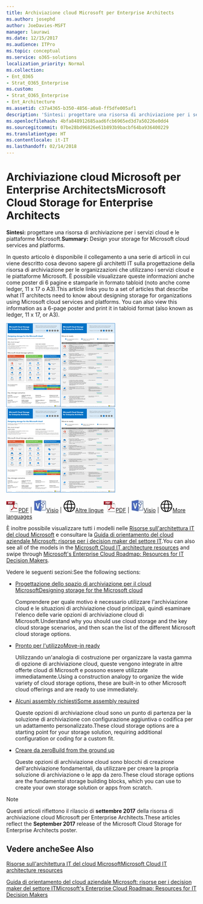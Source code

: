 ```yaml
---
title: Archiviazione cloud Microsoft per Enterprise Architects
ms.author: josephd
author: JoeDavies-MSFT
manager: laurawi
ms.date: 12/15/2017
ms.audience: ITPro
ms.topic: conceptual
ms.service: o365-solutions
localization_priority: Normal
ms.collection:
- Ent_O365
- Strat_O365_Enterprise
ms.custom:
- Strat_O365_Enterprise
- Ent_Architecture
ms.assetid: c37a4365-b350-4856-a0a8-ff5dfe005af1
description: 'Sintesi: progettare una risorsa di archiviazione per i servizi cloud e le piattaforme Microsoft.'
ms.openlocfilehash: 4bfa848912685aad6fcb6965ed3d7a50226e0dd4
ms.sourcegitcommit: 07be28bd96826e61b893b9bacbf64ba936400229
ms.translationtype: HT
ms.contentlocale: it-IT
ms.lasthandoff: 02/14/2018
---
```

# <a name="microsoft-cloud-storage-for-enterprise-architects"></a><span data-ttu-id="30d54-103">Archiviazione cloud Microsoft per Enterprise Architects</span><span class="sxs-lookup"><span data-stu-id="30d54-103">Microsoft Cloud Storage for Enterprise Architects</span></span>

 <span data-ttu-id="30d54-104">**Sintesi:** progettare una risorsa di archiviazione per i servizi cloud e le piattaforme Microsoft.</span><span class="sxs-lookup"><span data-stu-id="30d54-104">**Summary:** Design your storage for Microsoft cloud services and platforms.</span></span>
  
<span data-ttu-id="30d54-p101">In questo articolo è disponibile il collegamento a una serie di articoli in cui viene descritto cosa devono sapere gli architetti IT sulla progettazione della risorsa di archiviazione per le organizzazioni che utilizzano i servizi cloud e le piattaforme Microsoft. È possibile visualizzare queste informazioni anche come poster di 6 pagine e stamparle in formato tabloid (noto anche come ledger, 11 x 17 o A3).</span><span class="sxs-lookup"><span data-stu-id="30d54-p101">This article links you to a set of articles that describe what IT architects need to know about designing storage for organizations using Microsoft cloud services and platforms. You can also view this information as a 6-page poster and print it in tabloid format (also known as ledger, 11 x 17, or A3).</span></span>
  
<span data-ttu-id="30d54-107">[![Immagine di scorrimento per modello di archiviazione del cloud Microsoft](images/0d4e2eb9-1109-4b3b-bf9e-2f3eff2e2cc4.png)  
](https://www.microsoft.com/download/details.aspx?id=49552)</span><span class="sxs-lookup"><span data-stu-id="30d54-107">[![Thumb image for Microsoft cloud storage model](images/0d4e2eb9-1109-4b3b-bf9e-2f3eff2e2cc4.png)  
](https://www.microsoft.com/download/details.aspx?id=49552)</span></span>
  
<span data-ttu-id="30d54-108">![File PDF](images/ITPro_Other_PDFicon.png)[PDF](https://go.microsoft.com/fwlink/p/?linkid=842079) | ![File Visio](images/ITPro_Other_VisioIcon.jpg)[Visio](https://go.microsoft.com/fwlink/p/?linkid=842080) | ![Visualizzare una pagina con le versioni in altre lingue](images/e16c992d-b0f8-48ae-bf44-db7a9fcaab9e.png)[Altre lingue](https://www.microsoft.com/download/details.aspx?id=49552)</span><span class="sxs-lookup"><span data-stu-id="30d54-108">![PDF file](images/ITPro_Other_PDFicon.png)[PDF](https://go.microsoft.com/fwlink/p/?linkid=842079) | ![Visio file](images/ITPro_Other_VisioIcon.jpg)[Visio](https://go.microsoft.com/fwlink/p/?linkid=842080) | ![See a page with versions in additional languages](images/e16c992d-b0f8-48ae-bf44-db7a9fcaab9e.png)[More languages](https://www.microsoft.com/download/details.aspx?id=49552)</span></span>
  
<span data-ttu-id="30d54-109">È inoltre possibile visualizzare tutti i modelli nelle [Risorse sull'architettura IT del cloud Microsoft](microsoft-cloud-it-architecture-resources.md) e consultare la [Guida di orientamento del cloud aziendale Microsoft: risorse per i decision maker del settore IT](https://aka.ms/cloudarchitecture).</span><span class="sxs-lookup"><span data-stu-id="30d54-109">You can also see all of the models in the [Microsoft Cloud IT architecture resources](microsoft-cloud-it-architecture-resources.md) and swipe through [Microsoft's Enterprise Cloud Roadmap: Resources for IT Decision Makers](https://aka.ms/cloudarchitecture).</span></span>
  
<span data-ttu-id="30d54-110">Vedere le seguenti sezioni:</span><span class="sxs-lookup"><span data-stu-id="30d54-110">See the following sections:</span></span>
  
- [<span data-ttu-id="30d54-111">Progettazione dello spazio di archiviazione per il cloud Microsoft</span><span class="sxs-lookup"><span data-stu-id="30d54-111">Designing storage for the Microsoft cloud</span></span>](designing-storage-for-the-microsoft-cloud.md)
    
    <span data-ttu-id="30d54-112">Comprendere per quale motivo è necessario utilizzare l'archiviazione cloud e le situazioni di archiviazione cloud principali, quindi esaminare l'elenco delle varie opzioni di archiviazione cloud di Microsoft.</span><span class="sxs-lookup"><span data-stu-id="30d54-112">Understand why you should use cloud storage and the key cloud storage scenarios, and then scan the list of the different Microsoft cloud storage options.</span></span>
    
- [<span data-ttu-id="30d54-113">Pronto per l'utilizzo</span><span class="sxs-lookup"><span data-stu-id="30d54-113">Move-in ready</span></span>](move-in-ready.md)
    
    <span data-ttu-id="30d54-114">Utilizzando un'analogia di costruzione per organizzare la vasta gamma di opzione di archiviazione cloud, queste vengono integrate in altre offerte cloud di Microsoft e possono essere utilizzate immediatamente.</span><span class="sxs-lookup"><span data-stu-id="30d54-114">Using a construction analogy to organize the wide variety of cloud storage options, these are built-in to other Microsoft cloud offerings and are ready to use immediately.</span></span>
    
- [<span data-ttu-id="30d54-115">Alcuni assembly richiesti</span><span class="sxs-lookup"><span data-stu-id="30d54-115">Some assembly required</span></span>](some-assembly-required.md)
    
    <span data-ttu-id="30d54-116">Queste opzioni di archiviazione cloud sono un punto di partenza per la soluzione di archiviazione con configurazione aggiuntiva o codifica per un adattamento personalizzato.</span><span class="sxs-lookup"><span data-stu-id="30d54-116">These cloud storage options are a starting point for your storage solution, requiring additional configuration or coding for a custom fit.</span></span>
    
- [<span data-ttu-id="30d54-117">Creare da zero</span><span class="sxs-lookup"><span data-stu-id="30d54-117">Build from the ground up</span></span>](build-from-the-ground-up.md)
    
    <span data-ttu-id="30d54-118">Queste opzioni di archiviazione cloud sono blocchi di creazione dell'archiviazione fondamentali, da utilizzare per creare la propria soluzione di archiviazione o le app da zero.</span><span class="sxs-lookup"><span data-stu-id="30d54-118">These cloud storage options are the fundamental storage building blocks, which you can use to create your own storage solution or apps from scratch.</span></span>
    
> [!NOTE]
> <span data-ttu-id="30d54-119">Questi articoli riflettono il rilascio di **settembre 2017** della risorsa di archiviazione cloud Microsoft per Enterprise Architects.</span><span class="sxs-lookup"><span data-stu-id="30d54-119">These articles reflect the **September 2017** release of the Microsoft Cloud Storage for Enterprise Architects poster.</span></span>
  
## <a name="see-also"></a><span data-ttu-id="30d54-120">Vedere anche</span><span class="sxs-lookup"><span data-stu-id="30d54-120">See Also</span></span>

[<span data-ttu-id="30d54-121">Risorse sull'architettura IT del cloud Microsoft</span><span class="sxs-lookup"><span data-stu-id="30d54-121">Microsoft Cloud IT architecture resources</span></span>](microsoft-cloud-it-architecture-resources.md)

[<span data-ttu-id="30d54-122">Guida di orientamento del cloud aziendale Microsoft: risorse per i decision maker del settore IT</span><span class="sxs-lookup"><span data-stu-id="30d54-122">Microsoft's Enterprise Cloud Roadmap: Resources for IT Decision Makers</span></span>](https://sway.com/FJ2xsyWtkJc2taRD)




